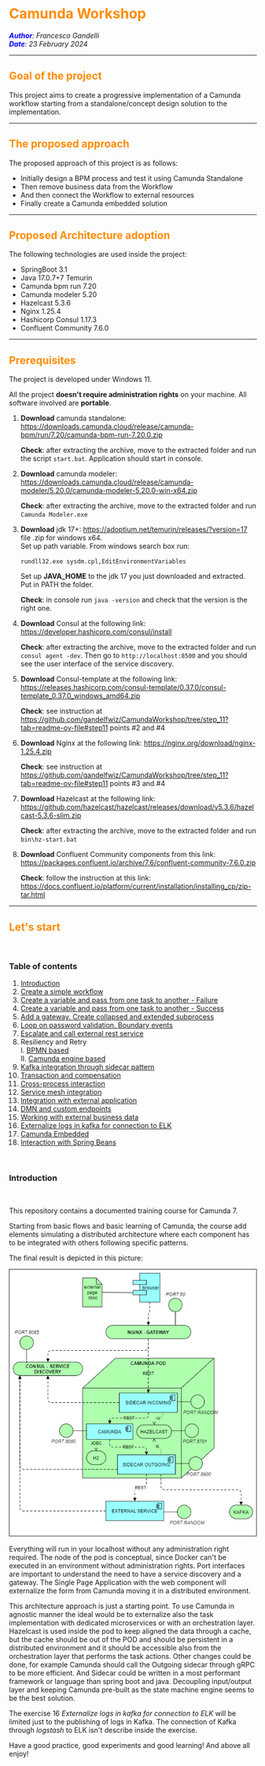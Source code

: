 # <span style="color:darkorange">Camunda Workshop</span> 

_<span style="color:blue">**Author**</span>: Francesco Gandelli \
<span style="color:blue">**Date**</span>: 23 February 2024_

---

## <span style="color:darkorange">Goal of the project</span>

This project aims to create a progressive implementation of a Camunda workflow
starting from a standalone/concept design solution to the implementation.

---
## <span style="color:darkorange">The proposed approach</span>

The proposed approach of this project is as follows:
- Initially design a BPM process and test it using Camunda Standalone
- Then remove business data from the Workflow
- And then connect the Workflow to external resources
- Finally create a Camunda embedded solution

---
## <span style="color:darkorange">Proposed Architecture adoption</span>

The following technologies are used inside the project:
- SpringBoot 3.1
- Java 17.0.7+7 Temurin
- Camunda bpm run 7.20
- Camunda modeler 5.20
- Hazelcast 5.3.6
- Nginx 1.25.4
- Hashicorp Consul 1.17.3
- Confluent Community 7.6.0

---
## <span style="color:darkorange">Prerequisites</span>

The project is developed under Windows 11.

All the project **doesn't require administration rights** on your machine. All software involved are **portable**.

1) **Download** camunda standalone: https://downloads.camunda.cloud/release/camunda-bpm/run/7.20/camunda-bpm-run-7.20.0.zip

    **Check**: after extracting the archive, move to the extracted folder and run the script `start.bat`. Application should start in console.

2) **Download** camunda modeler: https://downloads.camunda.cloud/release/camunda-modeler/5.20.0/camunda-modeler-5.20.0-win-x64.zip

    **Check**: after extracting the archive, move to the extracted folder and run `Camunda Modeler.exe`

3) **Download** jdk 17+: https://adoptium.net/temurin/releases/?version=17 file .zip for windows x64.\
    Set up path variable. From windows search box run: 

    ```dos
	rundll32.exe sysdm.cpl,EditEnvironmentVariables
    ```

    Set up **JAVA_HOME** to the jdk 17 you just downloaded and extracted. Put in PATH the folder.

    **Check**: in console run `java -version` and check that the version is the right one.

4) **Download** Consul at the following link: https://developer.hashicorp.com/consul/install

    **Check**: after extracting the archive, move to the extracted folder and run `consul agent -dev`. Then go to `http://localhost:8500` and you should see the user interface of the service discovery.

5) **Download** Consul-template at the following link:  https://releases.hashicorp.com/consul-template/0.37.0/consul-template_0.37.0_windows_amd64.zip

    **Check**: see instruction at https://github.com/gandelfwiz/CamundaWorkshop/tree/step_11?tab=readme-ov-file#step11 points #2 and #4

6) **Download** Nginx at the following link: https://nginx.org/download/nginx-1.25.4.zip

    **Check**: see instruction at https://github.com/gandelfwiz/CamundaWorkshop/tree/step_11?tab=readme-ov-file#step11 points #3 and #4

7) **Download** Hazelcast at the following link: https://github.com/hazelcast/hazelcast/releases/download/v5.3.6/hazelcast-5.3.6-slim.zip

    **Check**: after extracting the archive, move to the extracted folder and run `bin\hz-start.bat`

8) **Download** Confluent Community components from this link: https://packages.confluent.io/archive/7.6/confluent-community-7.6.0.zip

    **Check**: follow the instruction at this link: https://docs.confluent.io/platform/current/installation/installing_cp/zip-tar.html

---
## <span style="color:darkorange">Let's start</span>

&nbsp;

### Table of contents
1. [Introduction](#intro)
2. [Create a simple workflow](https://github.com/gandelfwiz/CamundaWorkshop/tree/step_01)
3. [Create a variable and pass from one task to another - Failure](https://github.com/gandelfwiz/CamundaWorkshop/tree/step_02_not_ok)
4. [Create a variable and pass from one task to another - Success](https://github.com/gandelfwiz/CamundaWorkshop/tree/step_02_ok)
5. [Add a gateway. Create collapsed and extended subprocess](https://github.com/gandelfwiz/CamundaWorkshop/tree/step_03)
6. [Loop on password validation. Boundary events](https://github.com/gandelfwiz/CamundaWorkshop/tree/step_04)
7. [Escalate and call external rest service](https://github.com/gandelfwiz/CamundaWorkshop/tree/step_05)
8. Resiliency and Retry\
	I. [BPMN based](https://github.com/gandelfwiz/CamundaWorkshop/tree/step_06a_retry_bpmn)\
	II. [Camunda engine based](https://github.com/gandelfwiz/CamundaWorkshop/tree/step_06b_retry_camunda)
9. [Kafka integration through sidecar pattern](https://github.com/gandelfwiz/CamundaWorkshop/tree/step_07)
10. [Transaction and compensation](https://github.com/gandelfwiz/CamundaWorkshop/tree/step_08)
11. [Cross-process interaction](https://github.com/gandelfwiz/CamundaWorkshop/tree/step_09)
12. [Service mesh integration](https://github.com/gandelfwiz/CamundaWorkshop/tree/step_10)
13. [Integration with external application](https://github.com/gandelfwiz/CamundaWorkshop/tree/step_11)
14. [DMN and custom endpoints](https://github.com/gandelfwiz/CamundaWorkshop/tree/step_12)
15. [Working with external business data](https://github.com/gandelfwiz/CamundaWorkshop/tree/step_13)
16. [Externalize logs in kafka for connection to ELK](https://github.com/gandelfwiz/CamundaWorkshop/tree/step_14)
17. [Camunda Embedded](https://github.com/gandelfwiz/CamundaWorkshop/tree/step_15)
18. [Interaction with Spring Beans](https://github.com/gandelfwiz/CamundaWorkshop/tree/step_16)

&nbsp;

<div id="intro" />

### Introduction

&nbsp;

This repository contains a documented training course for Camunda 7.

Starting from basic flows and basic learning of Camunda, the course add elements simulating a distributed architecture where each component has to be integrated with others following specific patterns.

The final result is depicted in this picture:

![Architecture](Overview.png)

Everything will run in your localhost without any administration right required. The node of the pod is conceptual, since Docker can't be executed in an environment without administration rights. Port interfaces are important to understand the need to have a service discovery and a gateway. The Single Page Application with the web component will externalize the form from Camunda moving it in a distributed environment.

This architecture approach is just a starting point. To use Camunda in agnostic manner the ideal would be to externalize also the task implementation with dedicated microservices or with an orchestration layer. Hazelcast is used inside the pod to keep aligned the data through a cache, but the cache should be out of the POD and should be persistent in a distributed environment and it should be accessible also from the orchestration layer that performs the task actions. Other changes could be done, for example Camunda should call the Outgoing sidecar through gRPC to be more efficient. And Sidecar could be written in a most performant framework or language than spring boot and java. Decoupling input/output layer and keeping Camunda pre-built as the state machine engine seems to be the best solution.

The exercise 16 _Externalize logs in kafka for connection to ELK_ will be limited just to the publishing of logs in Kafka. The connection of Kafka through _logstash_ to ELK isn't describe inside the exercise.

Have a good practice, good experiments and good learning! And above all enjoy!
